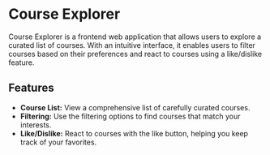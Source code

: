 # Course Explorer

Course Explorer is a frontend web application that allows users to explore a curated list of courses. With an intuitive interface, it enables users to filter courses based on their preferences and react to courses using a like/dislike feature.

## Features

- **Course List:** View a comprehensive list of carefully curated courses.
- **Filtering:** Use the filtering options to find courses that match your interests.
- **Like/Dislike:** React to courses with the like button, helping you keep track of your favorites.


